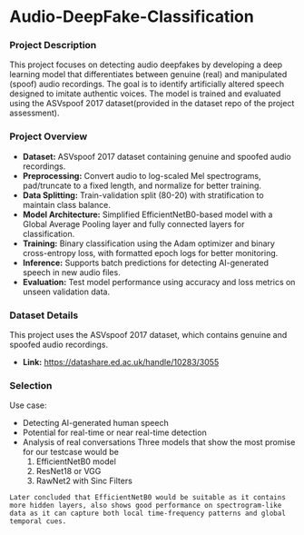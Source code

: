 # Audio-DeepFake-Classification

### Project Description
This project focuses on detecting audio deepfakes by developing a deep learning model that differentiates between genuine (real) and manipulated (spoof) audio recordings. The goal is to identify artificially altered speech designed to imitate authentic voices. The model is trained and evaluated using the ASVspoof 2017 dataset(provided in the dataset repo of the project assessment).

### Project Overview
- **Dataset:** ASVspoof 2017 dataset containing genuine and spoofed audio recordings.
- **Preprocessing:** Convert audio to log-scaled Mel spectrograms, pad/truncate to a fixed length, and normalize for better training.
- **Data Splitting:** Train-validation split (80-20) with stratification to maintain class balance.
- **Model Architecture:** Simplified EfficientNetB0-based model with a Global Average Pooling layer and fully connected layers for classification.
- **Training:** Binary classification using the Adam optimizer and binary cross-entropy loss, with formatted epoch logs for better monitoring.
- **Inference:** Supports batch predictions for detecting AI-generated speech in new audio files.
- **Evaluation:** Test model performance using accuracy and loss metrics on unseen validation data.

### Dataset Details
This project uses the ASVspoof 2017 dataset, which contains genuine and spoofed audio recordings.
- **Link:** https://datashare.ed.ac.uk/handle/10283/3055

### Selection
Use case:
- Detecting AI-generated human speech
- Potential for real-time or near real-time detection
- Analysis of real conversations
Three models that show the most promise for our testcase would be
  1. EfficientNetB0 model
  2. ResNet18 or VGG
  3. RawNet2 with Sinc Filters

`Later concluded that EfficientNetB0 would be suitable as it contains more hidden layers, also shows good performance on spectrogram-like data as it can capture both local time-frequency patterns and global temporal cues.`



